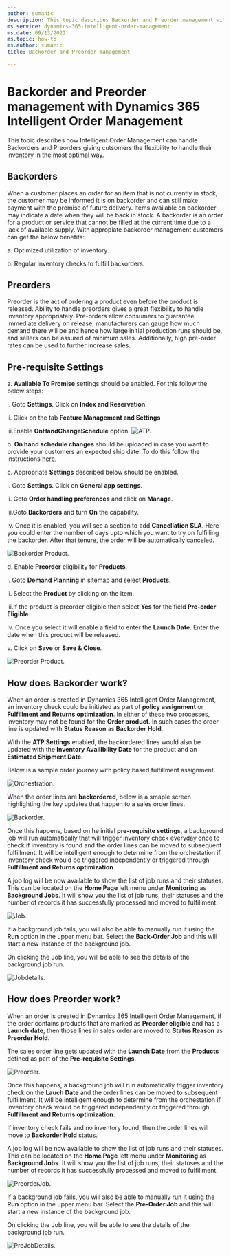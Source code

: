 ```yaml
---
author: sumanic
description: This topic describes Backorder and Preorder management with D365 Intelligent Order Management.
ms.service: dynamics-365-intelligent-order-management
ms.date: 09/13/2022
ms.topic: how-to
ms.author: sumanic
title: Backorder and Preorder management

---
```


# Backorder and Preorder management with Dynamics 365 Intelligent Order Management

This topic describes how Intelligent Order Management can handle Backorders and Preorders giving cutsomers the flexibility to handle their inventory in the most optimal way.

## Backorders
When a customer places an order for an item that is not currently in stock, the customer may be informed it is on backorder and can still make payment with the promise of future delivery. Items available on backorder may indicate a date when they will be back in stock. 
A backorder is an order for a product or service that cannot be filled at the current time due to a lack of available supply.
With appropiate backorder management customers can get the below benefits:

a. Optimized utilization of inventory.

b. Regular inventory checks to fulfill backorders.

## Preorders
Preorder is the act of ordering a product even before the product is released. Ability to handle preorders gives a great flexibility to handle inventory appropriately.
Pre-orders allow consumers to guarantee immediate delivery on release, manufacturers can gauge how much demand there will be and hence how large initial production runs 
should be, and sellers can be assured of minimum sales. Additionally, high pre-order rates can be used to further increase sales.

## Pre-requisite Settings

a. **Available To Promise** settings should be enabled. For this follow the below steps:

   i. Goto **Settings**. Click on **Index and Reservation**.
 
   ii. Click on the tab **Feature Management and Settings**
 
   iii.Enable **OnHandChangeSchedule** option.
![ATP.](media/ATP.png)

b. **On hand schedule changes** should be uploaded in case you want to provide your customers an expected ship date. To do this follow the instructions [here.](https://docs.microsoft.com/en-us/dynamics365/supply-chain/inventory/inventory-visibility-available-to-promise)

c. Appropriate **Settings** described below should be enabled.

   i.  Goto **Settings**. Click on **General app settings**.
   
   ii. Goto **Order handling preferences**  and click on **Manage**.
   
   iii.Goto **Backorders** and turn **On** the capability.
   
   iv. Once it is enabled, you will see a section to add **Cancellation SLA**. Here you could enter the number of days upto 
        which you want to try on fulfilling the backorder. After that tenure, the order will be automatically canceled.
        
   ![Backorder Product.](media/Backorder.png)
   
d. Enable **Preorder** eligibility for **Products**. 
  
   i.  Goto **Demand Planning** in sitemap and select **Products**.
   
   ii. Select the **Product** by clicking on the item.
   
   iii.If the product is preorder eligible then select **Yes** for the field **Pre-order Eligible**.
   
   iv. Once you select it will enable a field to enter the **Launch Date**. Enter the date when this product will be released.
   
   v.  Click on **Save** or **Save & Close**.

![Preorder Product.](media/Preorder.png)

## How does Backorder work?

When an order is created in Dynamics 365 Intelligent Order Management, an inventory check could be initiated as part of **policy assignment** or **Fulfillment and Returns optimization**. In either of these two processes, inventory may not be found for the **Order product**. In such cases the order line is updated with **Status Reason** as **Backorder Hold**.

With the **ATP Settings** enabled, the backordered lines would also be updated with the **Inventory Availibility Date** for the product and an **Estimated Shipment Date**.

Below is a sample order journey with policy based fulfillment assignment.

![Orchestration.](media/SampleOrch.png)

When the order lines are **backordered**, below is a smaple screen highlighting the key updates that happen to a sales order lines.

![Backorder.](media/BackorderHold.png)

Once this happens, based on he initial **pre-requisite settings**, a background job will run automatically that will trigger inventory check everyday once to check if inventory is found and the order lines can be moved to subsequent fulfillment.
It will be intelligent enough to determine from the orchestation if inventory check would be triggered independently or triggered through **Fulfillment and Returns optimization**.

A job log will be now available to show the list of job runs and their statuses. This can be located on the **Home Page** left menu under **Monitoring** as **Background Jobs**. It will show you the list of job runs, their statuses and the number of records it has successfully processed and moved to fulfillment.

![Job.](media/Job.png)

If a background job fails, you will also be able to manually run it using the **Run** option in the upper menu bar. Select the **Back-Order Job** and this will start a new instance of the background job.

On clicking the Job line, you will be able to see the details of the background job run.

![Jobdetails.](media/Jobdetails.png)

## How does Preorder work?

When an order is created in Dynamics 365 Intelligent Order Management, if the order contains products that are marked as **Preorder eligible** and has a **Launch date**, then those lines in sales order are moved to **Status Reason** as **Preorder Hold**.

The sales order line gets updated with the **Launch Date** from the **Products** defined as part of the **Pre-requisite Settings**.

![Preorder.](media/PreOrderHold.png)

Once this happens, a background job will run automatically trigger inventory check on the **Lauch Date** and the order lines can be moved to subsequent fulfillment.
It will be intelligent enough to determine from the orchestation if inventory check would be triggered independently or triggered through **Fulfillment and Returns optimization**.

If inventory check fails and no inventory found, then the order lines will move to **Backorder Hold** status.

A job log will be now available to show the list of job runs and their statuses. This can be located on the **Home Page** left menu under **Monitoring** as **Background Jobs**. It will show you the list of job runs, their statuses and the number of records it has successfully processed and moved to fulfillment.

![PreorderJob.](media/PreorderJob.png)

If a background job fails, you will also be able to manually run it using the **Run** option in the upper menu bar. Select the **Pre-Order Job** and this will start a new instance of the background job.

On clicking the Job line, you will be able to see the details of the background job run.

![PreJobDetails.](media/Predet.png)
